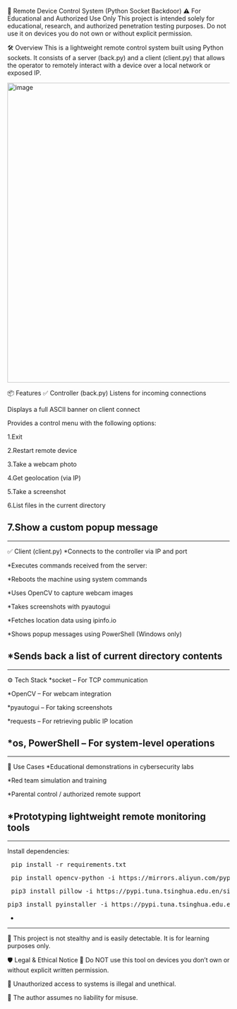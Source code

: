 🎯 Remote Device Control System (Python Socket Backdoor)
⚠️ For Educational and Authorized Use Only
This project is intended solely for educational, research, and authorized penetration testing purposes. Do not use it on devices you do not own or without explicit permission.

🛠 Overview
This is a lightweight remote control system built using Python sockets. It consists of a server (back.py) and a client (client.py) that allows the operator to remotely interact with a device over a local network or exposed IP.


<img width="1523" height="678" alt="image" src="https://github.com/user-attachments/assets/a4f28290-d282-48aa-9f3f-9f475d9c2f49" />


📦 Features
✅ Controller (back.py)
Listens for incoming connections

Displays a full ASCII banner on client connect

Provides a control menu with the following options:

1.Exit

2.Restart remote device

3.Take a webcam photo

4.Get geolocation (via IP)

5.Take a screenshot

6.List files in the current directory

7.Show a custom popup message
-
------------------------------------------------------------------------


✅ Client (client.py)
*Connects to the controller via IP and port

*Executes commands received from the server:

*Reboots the machine using system commands

*Uses OpenCV to capture webcam images

*Takes screenshots with pyautogui

*Fetches location data using ipinfo.io

*Shows popup messages using PowerShell (Windows only)

*Sends back a list of current directory contents
-
------------------------------------------------------------------------


⚙️ Tech Stack
*socket – For TCP communication

*OpenCV – For webcam integration

*pyautogui – For taking screenshots

*requests – For retrieving public IP location

*os, PowerShell – For system-level operations
-
------------------------------------------------------------------------
🧠 Use Cases
*Educational demonstrations in cybersecurity labs

*Red team simulation and training

*Parental control / authorized remote support

*Prototyping lightweight remote monitoring tools
-
------------------------------------------------------------------------
Install dependencies:
<pre> pip install -r requirements.txt  </pre>

<pre> pip install opencv-python -i https://mirrors.aliyun.com/pypi/simple/  </pre>

<pre> pip3 install pillow -i https://pypi.tuna.tsinghua.edu.en/simple/  </pre>
<pre>pip3 install pyinstaller -i https://pypi.tuna.tsinghua.edu.en/simple/  </pre>
-
------------------------------------------------------------------------

🛑 This project is not stealthy and is easily detectable. It is for learning purposes only.

🛡 Legal & Ethical Notice
🚨 Do NOT use this tool on devices you don’t own or without explicit written permission.

🚨 Unauthorized access to systems is illegal and unethical.

🚨 The author assumes no liability for misuse.
